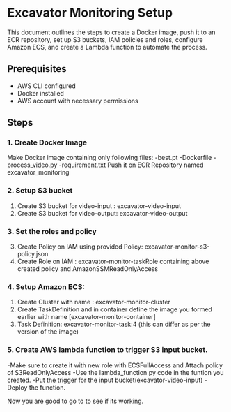# Excavator Monitoring Setup

This document outlines the steps to create a Docker image, push it to an ECR repository, set up S3 buckets, IAM policies and roles, configure Amazon ECS, and create a Lambda function to automate the process.

## Prerequisites

- AWS CLI configured
- Docker installed
- AWS account with necessary permissions

## Steps

### 1. Create Docker Image

Make Docker image containing only following files:
    -best.pt
    -Dockerfile
    -process_video.py
    -requirement.txt
Push it on ECR Repository named excavator_monitoring

### 2. Setup S3 bucket

1. Create S3 bucket for video-input : excavator-video-input
2. Create S3 bucket for video-output: excavator-video-output

### 3. Set the roles and policy

3. Create Policy on IAM using provided Policy: excavator-monitor-s3-policy.json
4. Create Role on IAM : excavator-monitor-taskRole containing above created policy and AmazonSSMReadOnlyAccess

### 4. Setup Amazon ECS:
1. Create Cluster with name : excavator-monitor-cluster
2. Create TaskDefinition and in container define the image you formed earlier with name [excavator-monitor-container] 
3. Task Definition:  excavator-monitor-task:4  (this can differ as per the version of the image)

### 5. Create AWS lambda function to trigger S3 input bucket.
-Make sure to create it with new role with ECSFullAccess and Attach policy of S3ReadOnlyAccess
-Use the lambda_function.py code in the funtion you created.
-Put the trigger for the input bucket(excavator-video-input)
-Deploy the function.

Now you are good to go to to see if its working.